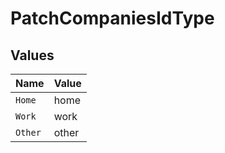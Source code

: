 # PatchCompaniesIdType


## Values

| Name    | Value   |
| ------- | ------- |
| `Home`  | home    |
| `Work`  | work    |
| `Other` | other   |